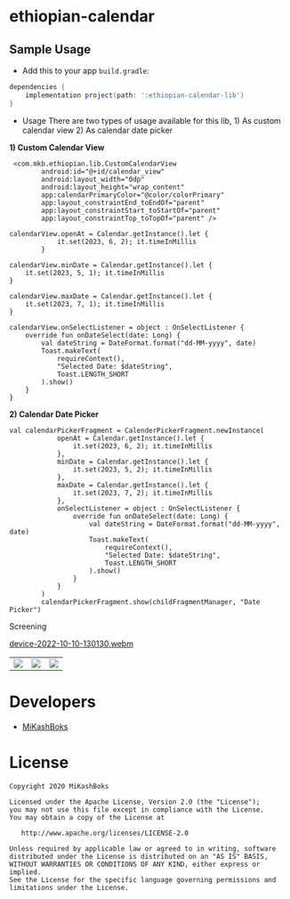 # ethiopian-calendar

Sample Usage
-----

-  Add this to your app `build.gradle`:

```gradle
dependencies {
    implementation project(path: ':ethiopian-calendar-lib')
}
```

-  Usage
There are two types of usage available for this lib, 1) As custom calendar view 2) As calendar date picker


**1) Custom Calendar View**

```
 <com.mkb.ethiopian.lib.CustomCalendarView
        android:id="@+id/calendar_view"
        android:layout_width="0dp"
        android:layout_height="wrap_content"
        app:calendarPrimaryColor="@color/colorPrimary"
        app:layout_constraintEnd_toEndOf="parent"
        app:layout_constraintStart_toStartOf="parent"
        app:layout_constraintTop_toTopOf="parent" />

```


```
calendarView.openAt = Calendar.getInstance().let {
            it.set(2023, 6, 2); it.timeInMillis
        }

calendarView.minDate = Calendar.getInstance().let {
    it.set(2023, 5, 1); it.timeInMillis
}

calendarView.maxDate = Calendar.getInstance().let {
    it.set(2023, 7, 1); it.timeInMillis
}

calendarView.onSelectListener = object : OnSelectListener {
    override fun onDateSelect(date: Long) {
        val dateString = DateFormat.format("dd-MM-yyyy", date)
        Toast.makeText(
            requireContext(),
            "Selected Date: $dateString",
            Toast.LENGTH_SHORT
        ).show()
    }
}
```


**2) Calendar Date Picker**

```
val calendarPickerFragment = CalenderPickerFragment.newInstance(
            openAt = Calendar.getInstance().let {
                it.set(2023, 6, 2); it.timeInMillis
            },
            minDate = Calendar.getInstance().let {
                it.set(2023, 5, 2); it.timeInMillis
            },
            maxDate = Calendar.getInstance().let {
                it.set(2023, 7, 2); it.timeInMillis
            },
            onSelectListener = object : OnSelectListener {
                override fun onDateSelect(date: Long) {
                    val dateString = DateFormat.format("dd-MM-yyyy", date)
                    Toast.makeText(
                        requireContext(),
                        "Selected Date: $dateString",
                        Toast.LENGTH_SHORT
                    ).show()
                }
            }
        )
        calendarPickerFragment.show(childFragmentManager, "Date Picker")
```

Screening

[device-2022-10-10-130130.webm](https://user-images.githubusercontent.com/1019268/194820601-ce7179ce-73ca-4fde-84eb-e74d249b64a5.webm)
<table>
<td><img src='https://user-images.githubusercontent.com/1019268/194820701-01c8c021-3077-4998-948a-eebd6fbe8ddb.png' /></td>
<td><img src='https://user-images.githubusercontent.com/1019268/194820750-1d48873e-a548-49b5-a67b-03012389d43d.png' /></td>
<td><img src='https://user-images.githubusercontent.com/1019268/194820791-44451afd-fc2a-46fc-95c8-3b71aa612e5a.png' /></td>
</table>







# Developers

* [MiKashBoks](https://github.com/mikashboks)

# License

```
Copyright 2020 MiKashBoks

Licensed under the Apache License, Version 2.0 (the "License");
you may not use this file except in compliance with the License.
You may obtain a copy of the License at

   http://www.apache.org/licenses/LICENSE-2.0

Unless required by applicable law or agreed to in writing, software
distributed under the License is distributed on an "AS IS" BASIS,
WITHOUT WARRANTIES OR CONDITIONS OF ANY KIND, either express or implied.
See the License for the specific language governing permissions and
limitations under the License.

```

